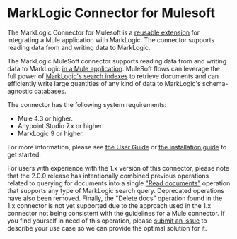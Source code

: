 # MarkLogic Connector for Mulesoft

The MarkLogic Connector for Mulesoft is a [reusable extension](https://docs.mulesoft.com/connectors/) for
integrating a Mule application with MarkLogic. The connector supports reading data from and writing data to MarkLogic.

The MarkLogic MuleSoft connector supports reading data from and writing data to MarkLogic
[in a Mule application](https://docs.mulesoft.com/connectors/introduction/introduction-to-anypoint-connectors).
MuleSoft flows can leverage the full power of [MarkLogic's search indexes](https://docs.marklogic.com/guide/concepts/indexing)
to retrieve documents and can efficiently write large quantities of any kind of data to MarkLogic's schema-agnostic databases.

The connector has the following system requirements:

* Mule 4.3 or higher.
* Anypoint Studio 7.x or higher.
* MarkLogic 9 or higher.

For more information, please see [the User Guide](https://marklogic.github.io/marklogic-mule-connector/) or 
[the installation guide](https://marklogic.github.io/marklogic-mule-connector/installation.html) to get started.

For users with experience with the 1.x version of this connector, please note that the 2.0.0 release has intentionally
combined previous operations related to querying for documents into a single
["Read documents"](https://marklogic.github.io/marklogic-mule-connector/reading.html)
operation that supports any type of MarkLogic search query. Deprecated operations have also been removed. Finally,
the "Delete docs" operation found in the 1.x connector is not yet supported due to the approach used in the 1.x
connector not being consistent with the guidelines for a Mule connector. If you find yourself in need of this operation,
please [submit an issue](https://github.com/marklogic/marklogic-mule-connector/issues) to describe your use case so we
can provide the optimal solution for it.